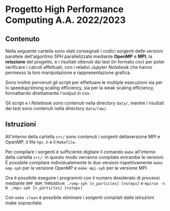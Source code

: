 # Progetto High Performance Computing A.A. 2022/2023 
## Contenuto 
Nella seguente cartella sono stati consegnati i codici sorgenti delle versioni
parallele dell'algoritmo SPH parallelizzate mediante **OpenMP** e **MPI**, la
**relazione** del progetto, e i risultati ottenuti dai test (in formato *csv*)
per poter verificare i calcoli effettuati, con i relativi *Jupyter Notebook*
che hanno permesso la loro manipolazione e rappresentazione grafica.

Sono inoltre pervenuti gli script per effettuare le multiple esecuzioni sia per
lo speedup/strong scaling efficiency, sia per la weak scaling efficiency,
formattando direttamente l'output in *csv*.

Gli script e i *Notebook* sono contenuti nella directory `data/`, mentre i 
risultati dei test sono contenuti nella directory `data/raw/`.

## Istruzioni 
All'interno della cartella `src/` sono contenuti i sorgenti dellaversione MPI
e OpenMP, il file `hpc.h` e il `Makefile`.

Per compilare i sorgenti è sufficiente digitare il comando `make` all'interno
della cartella `src/`: in questo modo verranno compilate entrambe le versioni.
È possibile compilare individualemente le due versioni rispettivamente `make
omp-sph` per la versione OpenMP e `make mpi-sph` per la versione MPI.

Ora è possibile eseguire i programmi con il numero desiderato di processi
mediante ``` OMP_NUM_THREADS=N ./omp-sph [n_particles] [nsteps] ``` e ```
mpirun -n N ./mpi-sph [n_particles] [nsteps] ```

Con `make clean` è possibile eliminare i sorgenti compilati dalle istruzioni
make sopracitate.
